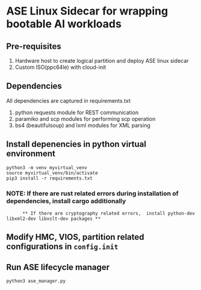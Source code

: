 # ASE Linux Sidecar for wrapping bootable AI workloads

## Pre-requisites
1. Hardware host to create logical partition and deploy ASE linux sidecar
2. Custom ISO(ppc64le) with cloud-init

## Dependencies
All dependencies are captured in requirements.txt
1. python requests module for REST communication
2. paramiko and scp modules for performing scp operation
3. bs4 (beautifulsoup) and lxml modules for XML parsing

## Install depenencies in python virtual environment

```
python3 -m venv myvirtual_venv
source myvirtual_venv/bin/activate
pip3 install -r requirements.txt
```
### NOTE: If there are rust related errors during installation of dependencies, install cargo additionally
          ** If there are cryptography related errors,  install python-dev libxml2-dev libxslt-dev packages **

## Modify HMC, VIOS, partition related configurations in `config.init`

## Run ASE lifecycle manager

  ```
  python3 ase_manager.py
  ```